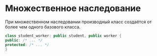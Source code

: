 # Множественное наследование

При множественном наследовании производный класс создаётся от более чем одного базового класса.

```cpp
class student_worker: public student, public worker {
public: /* ... */
protected: /* ... */
} 
```

